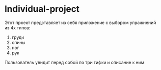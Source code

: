 # Individual-project
Этот проект представляет из себя приложение с выбором упражнений из 4х типов: 
1) груди
2) спины
3) ног
4) рук

Пользователь увидит перед собой по три гифки и описание к ним
